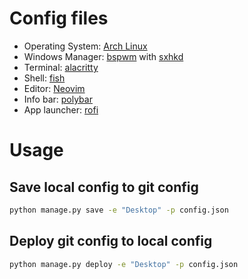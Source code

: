 # Config files

* Operating System: [Arch Linux](https://archlinux.org/)
* Windows Manager: [bspwm](https://github.com/baskerville/bspwm) with [sxhkd](https://github.com/baskerville/sxhkd)
* Terminal: [alacritty](https://github.com/alacritty/alacritty)
* Shell: [fish](https://fishshell.com/)
* Editor: [Neovim](https://neovim.io/)
* Info bar: [polybar](https://github.com/polybar/polybar)
* App launcher: [rofi](https://github.com/davatorium/rofi)

# Usage

## Save local config to git config

```bash
python manage.py save -e "Desktop" -p config.json
```

## Deploy git config to local config

```bash
python manage.py deploy -e "Desktop" -p config.json
```

